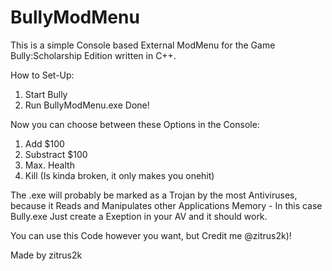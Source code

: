 # BullyModMenu
This is a simple Console based External ModMenu for the Game Bully:Scholarship Edition written in C++.

How to Set-Up:

1. Start Bully
2. Run BullyModMenu.exe
Done!

Now you can choose between these Options in the Console:

1. Add $100
2. Substract $100
3. Max. Health
4. Kill (Is kinda broken, it only makes you onehit)

The .exe will probably be marked as a Trojan by the most Antiviruses, 
because it Reads and Manipulates other Applications Memory -
In this case Bully.exe
Just create a Exeption in your AV and it should work.

You can use this Code however you want, but Credit me @zitrus2k)!

Made by zitrus2k
